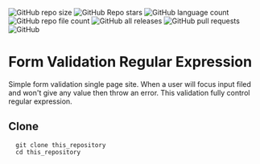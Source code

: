 ![GitHub repo size](https://img.shields.io/github/repo-size/devmdmohiuddin/form-validation-regular-expression)
![GitHub Repo stars](https://img.shields.io/github/stars/devmdmohiuddin/form-validation-regular-expression)
![GitHub language count](https://img.shields.io/github/languages/count/devmdmohiuddin/form-validation-regular-expression)
![GitHub repo file count](https://img.shields.io/github/directory-file-count/devmdmohiuddin/form-validation-regular-expression)
![GitHub all releases](https://img.shields.io/github/downloads/devmdmohiuddin/form-validation-regular-expression/total)
![GitHub pull requests](https://img.shields.io/github/issues-pr/devmdmohiuddin/form-validation-regular-expression)
![GitHub](https://img.shields.io/github/license/devmdmohiuddin/form-validation-regular-expression)

# Form Validation Regular Expression

Simple form validation single page site. When a user will focus input filed and won't give any value then throw an error. This validation fully control regular expression. 

## Clone

```
  git clone this_repository
  cd this_repository
```
